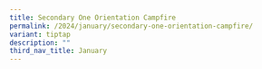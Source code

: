 ```yaml
---
title: Secondary One Orientation Campfire
permalink: /2024/january/secondary-one-orientation-campfire/
variant: tiptap
description: ""
third_nav_title: January
---
```

